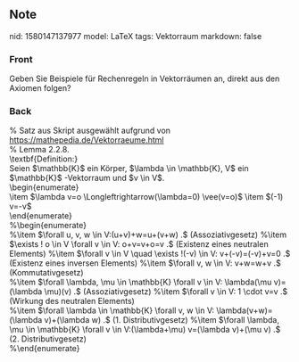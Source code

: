 ## Note
nid: 1580147137977
model: LaTeX
tags: Vektorraum
markdown: false

### Front
Geben Sie Beispiele für Rechenregeln in Vektorräumen an, direkt aus den Axiomen folgen?

### Back
<div>% Satz aus Skript ausgewählt aufgrund von <a href="https://mathepedia.de/Vektorraeume.html">https://mathepedia.de/Vektorraeume.html</a>
</div><div>% <span>Lemma 2.2.8.</span></div><div>
</div><div>\textbf{Definition:}</div><div>
</div><div>Seien $\mathbb{K}$ ein Körper, $\lambda \in \mathbb{K}, V$ ein $\mathbb{K}$ -Vektorraum und $v \in V$.

</div><div>\begin{enumerate}</div><div>\item $\lambda v=o \Longleftrightarrow(\lambda=0) \vee(v=o)$
\item $(-1) v=-v$</div><div>\end{enumerate}</div><div>
</div>%\begin{enumerate}<div>%\item $\forall u, v, w \in V:(u+v)+w=u+(v+w) .$ (Assoziativgesetz)
%\item $\exists ! o \in V \forall v \in V: o+v=v+o=v .$ (Existenz eines neutralen Elements)
%\item $\forall v \in V \quad \exists !(-v) \in V: v+(-v)=(-v)+v=0 .$ (Existenz eines inversen Elements)
%\item $\forall v, w \in V: v+w=w+v .$ (Kommutativgesetz)
<div>%\item $\forall \lambda, \mu \in \mathbb{K} \forall v \in V: \lambda(\mu v)=(\lambda \mu)(v) .$ (Assoziativgesetz)
%\item $\forall v \in V: 1 \cdot v=v .$ (Wirkung des neutralen Elements)
</div><div>%\item $\forall \lambda \in \mathbb{K} \forall v, w \in V: \lambda(v+w)=(\lambda v)+(\lambda w) .$ (1. Distributivgesetz)
%\item $\forall \lambda, \mu \in \mathbb{K} \forall v \in V:(\lambda+\mu) v=(\lambda v)+(\mu v) .$ (2. Distributivgesetz)
</div><div>%\end{enumerate}</div></div>

